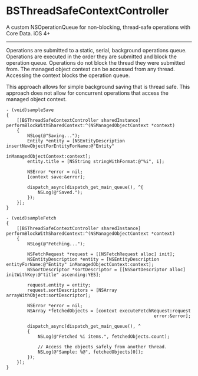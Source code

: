BSThreadSafeContextController
==============================
A custom NSOperationQueue for non-blocking, thread-safe operations with Core Data. iOS 4+
- - -
Operations are submitted to a static, serial, background operations queue.
Operations are executed in the order they are submitted and block the operation queue.
Operations do not block the thread they were submitted from.
The managed object context can be accessed from any thread.
Accessing the context blocks the operation queue.

This approach allows for simple background saving that is thread safe.
This approach does not allow for concurrent operations that access the managed object context.


    - (void)sampleSave
    {
        [[BSThreadSafeContextController sharedInstance] performBlockWithSharedContext:^(NSManagedObjectContext *context)
        {
            NSLog(@"Saving...");
            Entity *entity = [NSEntityDescription insertNewObjectForEntityForName:@"Entity"
                                                           inManagedObjectContext:context];
            entity.title = [NSString stringWithFormat:@"%i", i];

            NSError *error = nil;
            [context save:&error];
            
            dispatch_async(dispatch_get_main_queue(), ^{
                NSLog(@"Saved.");
            });
        }];
    }
    
    - (void)sampleFetch
    {
        [[BSThreadSafeContextController sharedInstance] performBlockWithSharedContext:^(NSManagedObjectContext *context)
        {
            NSLog(@"Fetching...");

            NSFetchRequest *request = [[NSFetchRequest alloc] init];
            NSEntityDescription *entity = [NSEntityDescription entityForName:@"Entity" inManagedObjectContext:context];        
            NSSortDescriptor *sortDescriptor = [[NSSortDescriptor alloc] initWithKey:@"title" ascending:YES];
            
            request.entity = entity;
            request.sortDescriptors = [NSArray arrayWithObject:sortDescriptor];
            
            NSError *error = nil;
            NSArray *fetchedObjects = [context executeFetchRequest:request
                                                            error:&error];

            dispatch_async(dispatch_get_main_queue(), ^
            {
                NSLog(@"Fetched %i items.", fetchedObjects.count);
                
                // Access the objects safely from another thread.
                NSLog(@"Sample: %@", fetchedObjects[0]);
            });
        }];
    }
